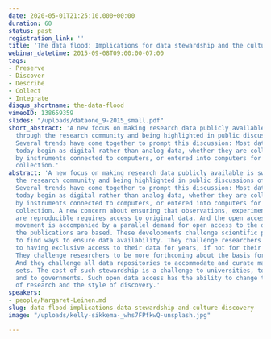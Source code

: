 ```yaml
---
date: 2020-05-01T21:25:10.000+00:00
duration: 60
status: past
registration_link: ''
title: 'The data flood: Implications for data stewardship and the culture of discovery'
webinar_datetime: 2015-09-08T09:00:00-07:00
tags:
- Preserve
- Discover
- Describe
- Collect
- Integrate
disqus_shortname: the-data-flood
vimeoID: 138659359
slides: "/uploads/dataone_9-2015_small.pdf"
short_abstract: 'A new focus on making research data publicly available is sweeping
  through the research community and being highlighted in public discussions of research.
  Several trends have come together to prompt this discussion: Most data generated
  today begin as digital rather than analog data, whether they are collected automatically
  by instruments connected to computers, or entered into computers for analysis after
  collection.'
abstract: 'A new focus on making research data publicly available is sweeping through
  the research community and being highlighted in public discussions of research.
  Several trends have come together to prompt this discussion: Most data generated
  today begin as digital rather than analog data, whether they are collected automatically
  by instruments connected to computers, or entered into computers for analysis after
  collection. A new concern about ensuring that observations, experiments, and models
  are reproducible requires access to original data. And the open access publication
  movement is accompanied by a parallel demand for open access to the data on which
  the publications are based. These developments challenge scientific publications
  to find ways to ensure data availability. They challenge researchers who are used
  to having exclusive access to their data for years, if not for their entire career.
  They challenge researchers to be more forthcoming about the basis for research.
  And they challenge all data repositories to accommodate and curate many more data
  sets. The cost of such stewardship is a challenge to universities, to research consortia,
  and to governments. Such open data access has the ability to change the demographics
  of research and the style of discovery.'
speakers:
- people/Margaret-Leinen.md
slug: data-flood-implications-data-stewardship-and-culture-discovery
image: "/uploads/kelly-sikkema-_whs7FPfkwQ-unsplash.jpg"

---
```

